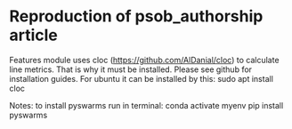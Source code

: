 # Reproduction of psob_authorship article

Features module uses cloc (https://github.com/AlDanial/cloc) to calculate line metrics.
That is why it must be installed. Please see github for installation guides.
For ubuntu it can be installed by this: sudo apt install cloc

Notes:
to install pyswarms run in terminal:
conda activate myenv
pip install pyswarms
